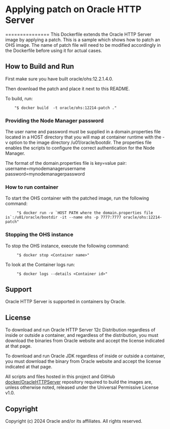 # Applying patch on Oracle HTTP Server
===============
This Dockerfile extends the Oracle HTTP Server image by applying a patch. This is a sample which shows how to patch an OHS image.
The name of patch file will need to be modified accordingly in the Dockerfile before using it for actual cases.

## How to Build and Run
First make sure you have built oracle/ohs:12.2.1.4.0.

Then download the patch and place it next to this README.

To build, run:

        "$ docker build  -t oracle/ohs:12214-patch ."

### Providing the Node Manager password
The user name and password must be supplied in a domain.properties file located in a HOST directory that you will map at container runtime with the -v option to the image directory /u01/oracle/bootdir. The properties file enables the scripts to configure the correct authentication for the Node Manager.

The format of the domain.properties file is key=value pair:
username=mynodemanagerusername
password=mynodemanagerpassword

### How to run container
To start the OHS container with the patched image, run the following command:

         "$ docker run -v `HOST PATH where the domain.properties file is`:/u01/oracle/bootdir -it --name ohs -p 7777:7777 oracle/ohs:12214-patch"

### Stopping the  OHS instance
To stop the OHS instance, execute the following command:

         "$ docker stop <Container name>"

To look at the Container logs run:

         "$ docker logs --details <Container id>"

## Support
Oracle HTTP Server is supported in containers by Oracle.

## License
To download and run Oracle HTTP Server 12c Distribution regardless of inside or outside a container, and regardless of the distribution, you must download the binaries from Oracle website and accept the license indicated at that page.

To download and run Oracle JDK regardless of inside or outside a container, you must download the binary from Oracle website and accept the license indicated at that page.

All scripts and files hosted in this project and GitHub [docker/OracleHTTPServer](./) repository required to build the images are, unless otherwise noted, released under the Universal Permissive License v1.0.

## Copyright
Copyright (c) 2024 Oracle and/or its affiliates. All rights reserved.

